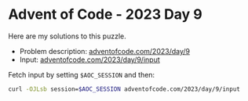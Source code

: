# Advent of Code - 2023 Day 9
Here are my solutions to this puzzle.

* Problem description: [adventofcode.com/2023/day/9](https://adventofcode.com/2023/day/9)
* Input: [adventofcode.com/2023/day/9/input](https://adventofcode.com/2023/day/9/input)

Fetch input by setting `$AOC_SESSION` and then:
```bash
curl -OJLsb session=$AOC_SESSION adventofcode.com/2023/day/9/input
```
